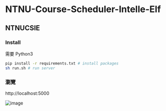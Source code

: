 # NTNU-Course-Scheduler-Intelle-Elf

## NTNUCSIE


### Install

需要 Python3

```bash
pip install -r requirements.txt # install packages
sh run.sh # run server
```

### 瀏覽

http://localhost:5000


![image](https://user-images.githubusercontent.com/5007064/123463192-cefcc600-d61d-11eb-80c6-2d5a92101574.png)

